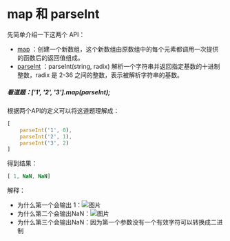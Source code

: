 # map 和 parseInt

先简单介绍一下这两个 API：
- [map](https://developer.mozilla.org/zh-CN/docs/Web/JavaScript/Reference/Global_Objects/Array/map) ：创建一个新数组，这个新数组由原数组中的每个元素都调用一次提供的函数后的返回值组成。
- [parseInt](https://developer.mozilla.org/zh-CN/docs/Web/JavaScript/Reference/Global_Objects/parseInt) ：parseInt(string, radix)  解析一个字符串并返回指定基数的十进制整数，radix 是 2-36 之间的整数，表示被解析字符串的基数。

##### 看道题：['1', '2', '3'].map(parseInt);

根据两个API的定义可以将这道题理解成：
```js
[ 
    parseInt('1', 0),
    parseInt('2', 1),
    parseInt('3', 2)
]
```

得到结果：
```js
[ 1, NaN, NaN]
```

解释：
- 为什么第一个会输出 1：![图片](https://img1.imgtp.com/2022/07/10/zjX8GA5Q.png)
- 为什么第二个会输出NaN：![图片](https://img1.imgtp.com/2022/07/10/lxGi3Qnq.png)
- 为什么第三个会输出NaN：因为第一个参数没有一个有效字符可以转换成二进制
